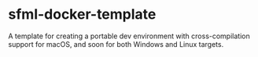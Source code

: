 # sfml-docker-template

A template for creating a portable dev environment with cross-compilation support for macOS, and soon for both Windows and Linux targets.
